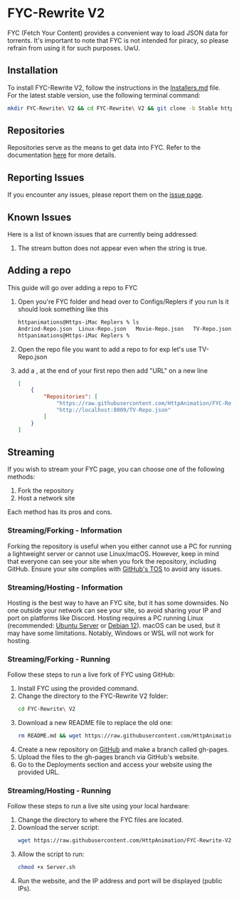 # FYC-Rewrite V2

FYC (Fetch Your Content) provides a convenient way to load JSON data for torrents. It's important to note that FYC is not intended for piracy, so please refrain from using it for such purposes. UwU.

## Installation

To install FYC-Rewrite V2, follow the instructions in the [Installers.md](Installers.md) file. For the latest stable version, use the following terminal command:

```bash
mkdir FYC-Rewrite\ V2 && cd FYC-Rewrite\ V2 && git clone -b Stable https://github.com/HttpAnimation/FYC-Rewrite-V2.git && echo 'FYC has been installed'
```

## Repositories

Repositories serve as the means to get data into FYC. Refer to the documentation [here](https://github.com/HttpAnimation/FYC-Rewrite-V2/tree/Repo-docs) for more details.

## Reporting Issues

If you encounter any issues, please report them on the [issue page](https://github.com/HttpAnimation/FYC-Rewrite-V2/issues).

## Known Issues

Here is a list of known issues that are currently being addressed:

1) The stream button does not appear even when the string is true.

## Adding a repo
This guide will go over adding a repo to FYC

1) Open you're FYC folder and head over to Configs/Replers if you run ls it should look something like this
    ```bash
    httpanimations@Https-iMac Replers % ls
    Andriod-Repo.json  Linux-Repo.json   Movie-Repo.json   TV-Repo.json   Windows-Apps-Repo.json  Windows-Games-Repo.json macOS-Repo.json
    httpanimations@Https-iMac Replers % 
    ```
2) Open the repo file you want to add a repo to for exp let's use TV-Repo.json

3) add a , at the end of your first repo then add "URL" on a new line
    ```json
    [
        {
            "Repositories": [
                "https://raw.githubusercontent.com/HttpAnimation/FYC-Rewrite-V2/Repo/TV-Repo.json",
                "http://localhost:8009/TV-Repo.json"
            ]
        }
    ]
    ```

## Streaming

If you wish to stream your FYC page, you can choose one of the following methods:

1) Fork the repository
2) Host a network site

Each method has its pros and cons.

### Streaming/Forking - Information

Forking the repository is useful when you either cannot use a PC for running a lightweight server or cannot use Linux/macOS. However, keep in mind that everyone can see your site when you fork the repository, including GitHub. Ensure your site complies with [GitHub's TOS](https://docs.github.com/en/pages/getting-started-with-github-pages/about-github-pages) to avoid any issues.

### Streaming/Hosting - Information

Hosting is the best way to have an FYC site, but it has some downsides. No one outside your network can see your site, so avoid sharing your IP and port on platforms like Discord. Hosting requires a PC running Linux (recommended: [Ubuntu Server](https://ubuntu.com/download/server) or [Debian 12](https://www.debian.org/)). macOS can be used, but it may have some limitations. Notably, Windows or WSL will not work for hosting.

### Streaming/Forking - Running

Follow these steps to run a live fork of FYC using GitHub:

1) Install FYC using the provided command.
2) Change the directory to the FYC-Rewrite V2 folder:
   ```bash
   cd FYC-Rewrite\ V2
   ```
3) Download a new README file to replace the old one:
   ```bash
   rm README.md && wget https://raw.githubusercontent.com/HttpAnimation/FYC-Rewrite-V2/main/Git-Hold/README.md
   ```
4) Create a new repository on [GitHub](https://github.com/new) and make a branch called gh-pages.
5) Upload the files to the gh-pages branch via GitHub's website.
6) Go to the Deployments section and access your website using the provided URL.

### Streaming/Hosting - Running

Follow these steps to run a live site using your local hardware:

1) Change the directory to where the FYC files are located.
2) Download the server script:
   ```bash
   wget https://raw.githubusercontent.com/HttpAnimation/FYC-Rewrite-V2/main/Server.sh
   ```
3) Allow the script to run:
   ```bash
   chmod +x Server.sh
   ```
4) Run the website, and the IP address and port will be displayed (public IPs).
